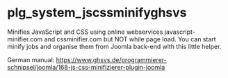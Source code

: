 # plg_system_jscssminifyghsvs
Minifies JavaScript and CSS using online webservices javascript-minifier.com and cssminifier.com but NOT while page load. You can start minify jobs and organise them from Joomla back-end with this little helper.

German manual: https://www.ghsvs.de/programmierer-schnipsel/joomla/168-js-css-minifizierer-plugin-joomla

